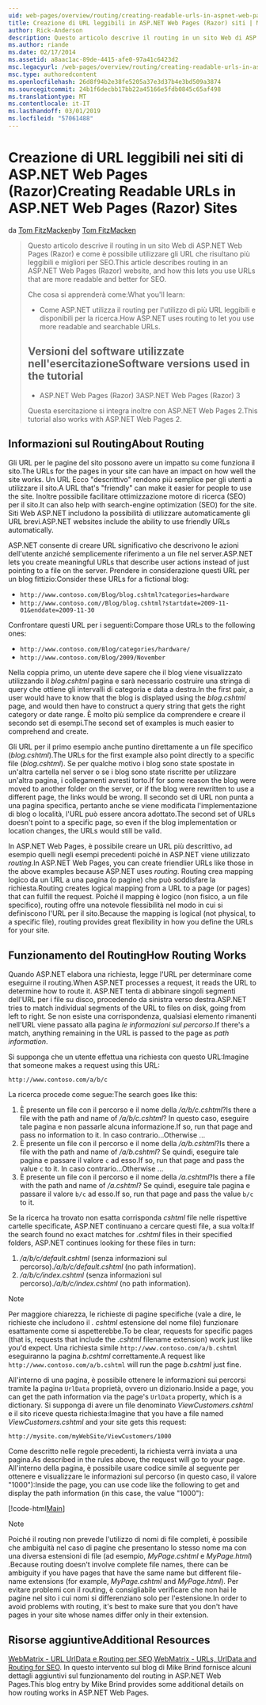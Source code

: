 ```yaml
---
uid: web-pages/overview/routing/creating-readable-urls-in-aspnet-web-pages-sites
title: Creazione di URL leggibili in ASP.NET Web Pages (Razor) siti | Microsoft Docs
author: Rick-Anderson
description: Questo articolo descrive il routing in un sito Web di ASP.NET Web Pages (Razor) e come è possibile utilizzare gli URL che risultano più leggibili e migliori per SEO. Che cosa si imposterà un...
ms.author: riande
ms.date: 02/17/2014
ms.assetid: a8aac1ac-89de-4415-afe0-97a41c6423d2
msc.legacyurl: /web-pages/overview/routing/creating-readable-urls-in-aspnet-web-pages-sites
msc.type: authoredcontent
ms.openlocfilehash: 26d8f94b2e38fe5205a37e3d37b4e3bd509a3874
ms.sourcegitcommit: 24b1f6decbb17bb22a45166e5fdb0845c65af498
ms.translationtype: MT
ms.contentlocale: it-IT
ms.lasthandoff: 03/01/2019
ms.locfileid: "57061488"
---
```

<a name="creating-readable-urls-in-aspnet-web-pages-razor-sites"></a><span data-ttu-id="ce741-104">Creazione di URL leggibili nei siti di ASP.NET Web Pages (Razor)</span><span class="sxs-lookup"><span data-stu-id="ce741-104">Creating Readable URLs in ASP.NET Web Pages (Razor) Sites</span></span>
====================
<span data-ttu-id="ce741-105">da [Tom FitzMacken](https://github.com/tfitzmac)</span><span class="sxs-lookup"><span data-stu-id="ce741-105">by [Tom FitzMacken](https://github.com/tfitzmac)</span></span>

> <span data-ttu-id="ce741-106">Questo articolo descrive il routing in un sito Web di ASP.NET Web Pages (Razor) e come è possibile utilizzare gli URL che risultano più leggibili e migliori per SEO.</span><span class="sxs-lookup"><span data-stu-id="ce741-106">This article describes routing in an ASP.NET Web Pages (Razor) website, and how this lets you use URLs that are more readable and better for SEO.</span></span>
> 
> <span data-ttu-id="ce741-107">Che cosa si apprenderà come:</span><span class="sxs-lookup"><span data-stu-id="ce741-107">What you'll learn:</span></span>
> 
> - <span data-ttu-id="ce741-108">Come ASP.NET utilizza il routing per l'utilizzo di più URL leggibili e disponibili per la ricerca.</span><span class="sxs-lookup"><span data-stu-id="ce741-108">How ASP.NET uses routing to let you use more readable and searchable URLs.</span></span>
>   
> 
> ## <a name="software-versions-used-in-the-tutorial"></a><span data-ttu-id="ce741-109">Versioni del software utilizzate nell'esercitazione</span><span class="sxs-lookup"><span data-stu-id="ce741-109">Software versions used in the tutorial</span></span>
> 
> 
> - <span data-ttu-id="ce741-110">ASP.NET Web Pages (Razor) 3</span><span class="sxs-lookup"><span data-stu-id="ce741-110">ASP.NET Web Pages (Razor) 3</span></span>
>   
> 
> <span data-ttu-id="ce741-111">Questa esercitazione si integra inoltre con ASP.NET Web Pages 2.</span><span class="sxs-lookup"><span data-stu-id="ce741-111">This tutorial also works with ASP.NET Web Pages 2.</span></span>


## <a name="about-routing"></a><span data-ttu-id="ce741-112">Informazioni sul Routing</span><span class="sxs-lookup"><span data-stu-id="ce741-112">About Routing</span></span>

<span data-ttu-id="ce741-113">Gli URL per le pagine del sito possono avere un impatto su come funziona il sito.</span><span class="sxs-lookup"><span data-stu-id="ce741-113">The URLs for the pages in your site can have an impact on how well the site works.</span></span> <span data-ttu-id="ce741-114">Un URL Ecco &quot;descrittivo&quot; rendono più semplice per gli utenti a utilizzare il sito.</span><span class="sxs-lookup"><span data-stu-id="ce741-114">A URL that's &quot;friendly&quot; can make it easier for people to use the site.</span></span> <span data-ttu-id="ce741-115">Inoltre possibile facilitare ottimizzazione motore di ricerca (SEO) per il sito.</span><span class="sxs-lookup"><span data-stu-id="ce741-115">It can also help with search-engine optimization (SEO) for the site.</span></span> <span data-ttu-id="ce741-116">Siti Web ASP.NET includono la possibilità di utilizzare automaticamente gli URL brevi.</span><span class="sxs-lookup"><span data-stu-id="ce741-116">ASP.NET websites include the ability to use friendly URLs automatically.</span></span>

<span data-ttu-id="ce741-117">ASP.NET consente di creare URL significativo che descrivono le azioni dell'utente anziché semplicemente riferimento a un file nel server.</span><span class="sxs-lookup"><span data-stu-id="ce741-117">ASP.NET lets you create meaningful URLs that describe user actions instead of just pointing to a file on the server.</span></span> <span data-ttu-id="ce741-118">Prendere in considerazione questi URL per un blog fittizio:</span><span class="sxs-lookup"><span data-stu-id="ce741-118">Consider these URLs for a fictional blog:</span></span>

- `http://www.contoso.com/Blog/blog.cshtml?categories=hardware`
- `http://www.contoso.com//Blog/blog.cshtml?startdate=2009-11-01&enddate=2009-11-30`

<span data-ttu-id="ce741-119">Confrontare questi URL per i seguenti:</span><span class="sxs-lookup"><span data-stu-id="ce741-119">Compare those URLs to the following ones:</span></span>

- `http://www.contoso.com/Blog/categories/hardware/`
- `http://www.contoso.com/Blog/2009/November`

<span data-ttu-id="ce741-120">Nella coppia primo, un utente deve sapere che il blog viene visualizzato utilizzando il *blog.cshtml* pagina e sarà necessario costruire una stringa di query che ottiene gli intervalli di categoria e data a destra.</span><span class="sxs-lookup"><span data-stu-id="ce741-120">In the first pair, a user would have to know that the blog is displayed using the *blog.cshtml* page, and would then have to construct a query string that gets the right category or date range.</span></span> <span data-ttu-id="ce741-121">È molto più semplice da comprendere e creare il secondo set di esempi.</span><span class="sxs-lookup"><span data-stu-id="ce741-121">The second set of examples is much easier to comprehend and create.</span></span>

<span data-ttu-id="ce741-122">Gli URL per il primo esempio anche puntino direttamente a un file specifico (*blog.cshtml*).</span><span class="sxs-lookup"><span data-stu-id="ce741-122">The URLs for the first example also point directly to a specific file (*blog.cshtml*).</span></span> <span data-ttu-id="ce741-123">Se per qualche motivo i blog sono state spostate in un'altra cartella nel server o se i blog sono state riscritte per utilizzare un'altra pagina, i collegamenti avresti torto.</span><span class="sxs-lookup"><span data-stu-id="ce741-123">If for some reason the blog were moved to another folder on the server, or if the blog were rewritten to use a different page, the links would be wrong.</span></span> <span data-ttu-id="ce741-124">Il secondo set di URL non punta a una pagina specifica, pertanto anche se viene modificata l'implementazione di blog o località, l'URL può essere ancora adottato.</span><span class="sxs-lookup"><span data-stu-id="ce741-124">The second set of URLs doesn't point to a specific page, so even if the blog implementation or location changes, the URLs would still be valid.</span></span>

<span data-ttu-id="ce741-125">In ASP.NET Web Pages, è possibile creare un URL più descrittivo, ad esempio quelli negli esempi precedenti poiché in ASP.NET viene utilizzato *routing*.</span><span class="sxs-lookup"><span data-stu-id="ce741-125">In ASP.NET Web Pages, you can create friendlier URLs like those in the above examples because ASP.NET uses *routing*.</span></span> <span data-ttu-id="ce741-126">Routing crea mapping logico da un URL a una pagina (o pagine) che può soddisfare la richiesta.</span><span class="sxs-lookup"><span data-stu-id="ce741-126">Routing creates logical mapping from a URL to a page (or pages) that can fulfill the request.</span></span> <span data-ttu-id="ce741-127">Poiché il mapping è logico (non fisico, a un file specifico), routing offre una notevole flessibilità nel modo in cui si definiscono l'URL per il sito.</span><span class="sxs-lookup"><span data-stu-id="ce741-127">Because the mapping is logical (not physical, to a specific file), routing provides great flexibility in how you define the URLs for your site.</span></span>

## <a name="how-routing-works"></a><span data-ttu-id="ce741-128">Funzionamento del Routing</span><span class="sxs-lookup"><span data-stu-id="ce741-128">How Routing Works</span></span>

<span data-ttu-id="ce741-129">Quando ASP.NET elabora una richiesta, legge l'URL per determinare come eseguirne il routing.</span><span class="sxs-lookup"><span data-stu-id="ce741-129">When ASP.NET processes a request, it reads the URL to determine how to route it.</span></span> <span data-ttu-id="ce741-130">ASP.NET tenta di abbinare singoli segmenti dell'URL per i file su disco, procedendo da sinistra verso destra.</span><span class="sxs-lookup"><span data-stu-id="ce741-130">ASP.NET tries to match individual segments of the URL to files on disk, going from left to right.</span></span> <span data-ttu-id="ce741-131">Se non esiste una corrispondenza, qualsiasi elemento rimanenti nell'URL viene passato alla pagina *le informazioni sul percorso*.</span><span class="sxs-lookup"><span data-stu-id="ce741-131">If there's a match, anything remaining in the URL is passed to the page as *path information*.</span></span>

<span data-ttu-id="ce741-132">Si supponga che un utente effettua una richiesta con questo URL:</span><span class="sxs-lookup"><span data-stu-id="ce741-132">Imagine that someone makes a request using this URL:</span></span>

`http://www.contoso.com/a/b/c`

<span data-ttu-id="ce741-133">La ricerca procede come segue:</span><span class="sxs-lookup"><span data-stu-id="ce741-133">The search goes like this:</span></span>

1. <span data-ttu-id="ce741-134">È presente un file con il percorso e il nome della */a/b/c.cshtml*?</span><span class="sxs-lookup"><span data-stu-id="ce741-134">Is there a file with the path and name of */a/b/c.cshtml*?</span></span> <span data-ttu-id="ce741-135">In questo caso, eseguire tale pagina e non passarle alcuna informazione.</span><span class="sxs-lookup"><span data-stu-id="ce741-135">If so, run that page and pass no information to it.</span></span> <span data-ttu-id="ce741-136">In caso contrario...</span><span class="sxs-lookup"><span data-stu-id="ce741-136">Otherwise ...</span></span>
2. <span data-ttu-id="ce741-137">È presente un file con il percorso e il nome della */a/b.cshtml*?</span><span class="sxs-lookup"><span data-stu-id="ce741-137">Is there a file with the path and name of */a/b.cshtml*?</span></span> <span data-ttu-id="ce741-138">Se quindi, eseguire tale pagina e passare il valore `c` ad esso.</span><span class="sxs-lookup"><span data-stu-id="ce741-138">If so, run that page and pass the value `c` to it.</span></span> <span data-ttu-id="ce741-139">In caso contrario...</span><span class="sxs-lookup"><span data-stu-id="ce741-139">Otherwise …</span></span>
3. <span data-ttu-id="ce741-140">È presente un file con il percorso e il nome della */a.cshtml*?</span><span class="sxs-lookup"><span data-stu-id="ce741-140">Is there a file with the path and name of */a.cshtml*?</span></span> <span data-ttu-id="ce741-141">Se quindi, eseguire tale pagina e passare il valore `b/c` ad esso.</span><span class="sxs-lookup"><span data-stu-id="ce741-141">If so, run that page and pass the value `b/c` to it.</span></span>

<span data-ttu-id="ce741-142">Se la ricerca ha trovato non esatta corrisponda *cshtml* file nelle rispettive cartelle specificate, ASP.NET continuano a cercare questi file, a sua volta:</span><span class="sxs-lookup"><span data-stu-id="ce741-142">If the search found no exact matches for *.cshtml* files in their specified folders, ASP.NET continues looking for these files in turn:</span></span>

1. <span data-ttu-id="ce741-143">*/a/b/c/default.cshtml* (senza informazioni sul percorso).</span><span class="sxs-lookup"><span data-stu-id="ce741-143">*/a/b/c/default.cshtml* (no path information).</span></span>
2. <span data-ttu-id="ce741-144">*/a/b/c/index.cshtml* (senza informazioni sul percorso).</span><span class="sxs-lookup"><span data-stu-id="ce741-144">*/a/b/c/index.cshtml* (no path information).</span></span>

> [!NOTE]
> <span data-ttu-id="ce741-145">Per maggiore chiarezza, le richieste di pagine specifiche (vale a dire, le richieste che includono il *. cshtml* estensione del nome file) funzionare esattamente come si aspetterebbe.</span><span class="sxs-lookup"><span data-stu-id="ce741-145">To be clear, requests for specific pages (that is, requests that include the *.cshtml* filename extension) work just like you'd expect.</span></span> <span data-ttu-id="ce741-146">Una richiesta simile `http://www.contoso.com/a/b.cshtml` eseguiranno la pagina *b.cshtml* correttamente.</span><span class="sxs-lookup"><span data-stu-id="ce741-146">A request like `http://www.contoso.com/a/b.cshtml` will run the page *b.cshtml* just fine.</span></span>


<span data-ttu-id="ce741-147">All'interno di una pagina, è possibile ottenere le informazioni sui percorsi tramite la pagina `UrlData` proprietà, ovvero un dizionario.</span><span class="sxs-lookup"><span data-stu-id="ce741-147">Inside a page, you can get the path information via the page's `UrlData` property, which is a dictionary.</span></span> <span data-ttu-id="ce741-148">Si supponga di avere un file denominato *ViewCustomers.cshtml* e il sito riceve questa richiesta:</span><span class="sxs-lookup"><span data-stu-id="ce741-148">Imagine that you have a file named *ViewCustomers.cshtml* and your site gets this request:</span></span>

`http://mysite.com/myWebSite/ViewCustomers/1000`

<span data-ttu-id="ce741-149">Come descritto nelle regole precedenti, la richiesta verrà inviata a una pagina.</span><span class="sxs-lookup"><span data-stu-id="ce741-149">As described in the rules above, the request will go to your page.</span></span> <span data-ttu-id="ce741-150">All'interno della pagina, è possibile usare codice simile al seguente per ottenere e visualizzare le informazioni sul percorso (in questo caso, il valore &quot;1000&quot;):</span><span class="sxs-lookup"><span data-stu-id="ce741-150">Inside the page, you can use code like the following to get and display the path information (in this case, the value &quot;1000&quot;):</span></span>

[!code-html[Main](creating-readable-urls-in-aspnet-web-pages-sites/samples/sample1.html)]

> [!NOTE]
> <span data-ttu-id="ce741-151">Poiché il routing non prevede l'utilizzo di nomi di file completi, è possibile che ambiguità nel caso di pagine che presentano lo stesso nome ma con una diversa estensioni di file (ad esempio, *MyPage.cshtml* e *MyPage.html*) .</span><span class="sxs-lookup"><span data-stu-id="ce741-151">Because routing doesn't involve complete file names, there can be ambiguity if you have pages that have the same name but different file-name extensions (for example, *MyPage.cshtml* and *MyPage.html*).</span></span> <span data-ttu-id="ce741-152">Per evitare problemi con il routing, è consigliabile verificare che non hai le pagine nel sito i cui nomi si differenziano solo per l'estensione.</span><span class="sxs-lookup"><span data-stu-id="ce741-152">In order to avoid problems with routing, it's best to make sure that you don't have pages in your site whose names differ only in their extension.</span></span>


<a id="Additional_Resources"></a>
## <a name="additional-resources"></a><span data-ttu-id="ce741-153">Risorse aggiuntive</span><span class="sxs-lookup"><span data-stu-id="ce741-153">Additional Resources</span></span>

<span data-ttu-id="ce741-154">[WebMatrix - URL UrlData e Routing per SEO](http://www.mikesdotnetting.com/Article/165/WebMatrix-URLs-UrlData-and-Routing-for-SEO).</span><span class="sxs-lookup"><span data-stu-id="ce741-154">[WebMatrix - URLs, UrlData and Routing for SEO](http://www.mikesdotnetting.com/Article/165/WebMatrix-URLs-UrlData-and-Routing-for-SEO).</span></span> <span data-ttu-id="ce741-155">In questo intervento sul blog di Mike Brind fornisce alcuni dettagli aggiuntivi sul funzionamento del routing in ASP.NET Web Pages.</span><span class="sxs-lookup"><span data-stu-id="ce741-155">This blog entry by Mike Brind provides some additional details on how routing works in ASP.NET Web Pages.</span></span>
